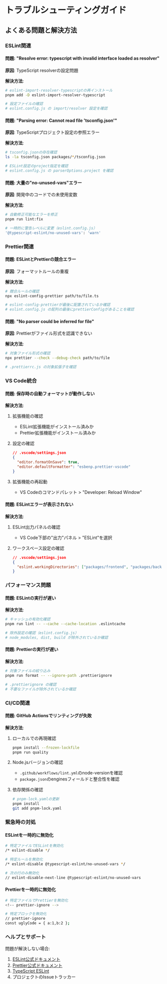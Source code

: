 # トラブルシューティングガイド

## よくある問題と解決方法

### ESLint関連

#### 問題: "Resolve error: typescript with invalid interface loaded as resolver"

**原因**: TypeScript resolverの設定問題

**解決方法**:

```bash
# eslint-import-resolver-typescriptの再インストール
pnpm add -D eslint-import-resolver-typescript

# 設定ファイルの確認
# eslint.config.js の import/resolver 設定を確認
```

#### 問題: "Parsing error: Cannot read file 'tsconfig.json'"

**原因**: TypeScriptプロジェクト設定の参照エラー

**解決方法**:

```bash
# tsconfig.jsonの存在確認
ls -la tsconfig.json packages/*/tsconfig.json

# ESLint設定のproject指定を確認
# eslint.config.js の parserOptions.project を確認
```

#### 問題: 大量の"no-unused-vars"エラー

**原因**: 開発中のコードでの未使用変数

**解決方法**:

```bash
# 自動修正可能なエラーを修正
pnpm run lint:fix

# 一時的に警告レベルに変更（eslint.config.js）
'@typescript-eslint/no-unused-vars': 'warn'
```

### Prettier関連

#### 問題: ESLintとPrettierの競合エラー

**原因**: フォーマットルールの重複

**解決方法**:

```bash
# 競合ルールの確認
npx eslint-config-prettier path/to/file.ts

# eslint-config-prettierが最後に配置されているか確認
# eslint.config.js の配列の最後にprettierConfigがあることを確認
```

#### 問題: "No parser could be inferred for file"

**原因**: Prettierがファイル形式を認識できない

**解決方法**:

```bash
# 対象ファイル形式の確認
npx prettier --check --debug-check path/to/file

# .prettierrc.js の対象拡張子を確認
```

### VS Code統合

#### 問題: 保存時の自動フォーマットが動作しない

**解決方法**:

1. 拡張機能の確認
   - ESLint拡張機能がインストール済みか
   - Prettier拡張機能がインストール済みか

2. 設定の確認

   ```json
   // .vscode/settings.json
   {
     "editor.formatOnSave": true,
     "editor.defaultFormatter": "esbenp.prettier-vscode"
   }
   ```

3. 拡張機能の再起動
   - VS Codeのコマンドパレット > "Developer: Reload Window"

#### 問題: ESLintエラーが表示されない

**解決方法**:

1. ESLint出力パネルの確認
   - VS Code下部の"出力"パネル > "ESLint"を選択

2. ワークスペース設定の確認
   ```json
   // .vscode/settings.json
   {
     "eslint.workingDirectories": ["packages/frontend", "packages/backend", "packages/shared"]
   }
   ```

### パフォーマンス問題

#### 問題: ESLintの実行が遅い

**解決方法**:

```bash
# キャッシュの有効化確認
pnpm run lint -- --cache --cache-location .eslintcache

# 除外設定の確認（eslint.config.js）
# node_modules, dist, build が除外されているか確認
```

#### 問題: Prettierの実行が遅い

**解決方法**:

```bash
# 対象ファイルの絞り込み
pnpm run format -- --ignore-path .prettierignore

# .prettierignore の確認
# 不要なファイルが除外されているか確認
```

### CI/CD関連

#### 問題: GitHub Actionsでリンティングが失敗

**解決方法**:

1. ローカルでの再現確認

   ```bash
   pnpm install --frozen-lockfile
   pnpm run quality
   ```

2. Node.jsバージョンの確認
   - `.github/workflows/lint.yml`のnode-versionを確認
   - `package.json`のenginesフィールドと整合性を確認

3. 依存関係の確認
   ```bash
   # pnpm-lock.yamlの更新
   pnpm install
   git add pnpm-lock.yaml
   ```

### 緊急時の対処

#### ESLintを一時的に無効化

```bash
# 特定ファイルでESLintを無効化
/* eslint-disable */

# 特定ルールを無効化
/* eslint-disable @typescript-eslint/no-unused-vars */

# 次の行のみ無効化
// eslint-disable-next-line @typescript-eslint/no-unused-vars
```

#### Prettierを一時的に無効化

```bash
# 特定ファイルでPrettierを無効化
<!-- prettier-ignore -->

# 特定ブロックを無効化
// prettier-ignore
const uglyCode = { a:1,b:2 };
```

### ヘルプとサポート

問題が解決しない場合:

1. [ESLint公式ドキュメント](https://eslint.org/docs/)
2. [Prettier公式ドキュメント](https://prettier.io/docs/)
3. [TypeScript ESLint](https://typescript-eslint.io/)
4. プロジェクトのIssueトラッカー
